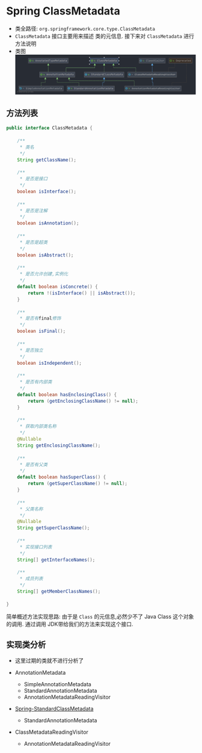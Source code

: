 # Spring ClassMetadata
- 类全路径: `org.springframework.core.type.ClassMetadata`
- `ClassMetadata` 接口主要用来描述 类的元信息. 接下来对 `ClassMetadata` 进行方法说明
- 类图
    ![ClassMetadata](./images/ClassMetadata.png)

## 方法列表


```java
public interface ClassMetadata {

    /**
     * 类名
     */
    String getClassName();

    /**
     * 是否是接口
     */
    boolean isInterface();

    /**
     * 是否是注解
     */
    boolean isAnnotation();

    /**
     * 是否是超类
     */
    boolean isAbstract();

    /**
     * 是否允许创建,实例化
     */
    default boolean isConcrete() {
        return !(isInterface() || isAbstract());
    }

    /**
     * 是否有final修饰
     */
    boolean isFinal();

    /**
     * 是否独立
     */
    boolean isIndependent();

    /**
     * 是否有内部类
     */
    default boolean hasEnclosingClass() {
        return (getEnclosingClassName() != null);
    }

    /**
     * 获取内部类名称
     */
    @Nullable
    String getEnclosingClassName();

    /**
     * 是否有父类
     */
    default boolean hasSuperClass() {
        return (getSuperClassName() != null);
    }

    /**
     * 父类名称
     */
    @Nullable
    String getSuperClassName();

    /**
     * 实现接口列表
     */
    String[] getInterfaceNames();

    /**
     * 成员列表
     */
    String[] getMemberClassNames();

}
```


简单概述方法实现思路: 由于是 `Class` 的元信息,必然少不了 Java Class 这个对象的调用. 通过调用 JDK带给我们的方法来实现这个接口. 



## 实现类分析
- 这里过期的类就不进行分析了

- AnnotationMetadata
    - SimpleAnnotationMetadata
    - StandardAnnotationMetadata
    - AnnotationMetadataReadingVisitor
- [Spring-StandardClassMetadata](./ClassMetadata/Spring-StandardClassMetadata.md)
    - StandardAnnotationMetadata
- ClassMetadataReadingVisitor
    - AnnotationMetadataReadingVisitor